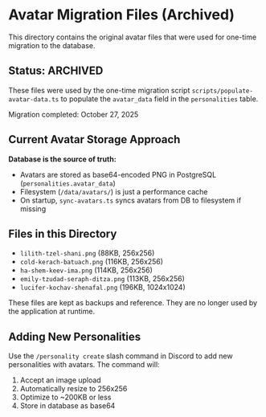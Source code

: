 # Avatar Migration Files (Archived)

This directory contains the original avatar files that were used for one-time migration to the database.

## Status: ARCHIVED

These files were used by the one-time migration script `scripts/populate-avatar-data.ts` to populate the `avatar_data` field in the `personalities` table.

Migration completed: October 27, 2025

## Current Avatar Storage Approach

**Database is the source of truth:**
- Avatars are stored as base64-encoded PNG in PostgreSQL (`personalities.avatar_data`)
- Filesystem (`/data/avatars/`) is just a performance cache
- On startup, `sync-avatars.ts` syncs avatars from DB to filesystem if missing

## Files in this Directory

- `lilith-tzel-shani.png` (88KB, 256x256)
- `cold-kerach-batuach.png` (116KB, 256x256)
- `ha-shem-keev-ima.png` (114KB, 256x256)
- `emily-tzudad-seraph-ditza.png` (113KB, 256x256)
- `lucifer-kochav-shenafal.png` (196KB, 1024x1024)

These files are kept as backups and reference. They are no longer used by the application at runtime.

## Adding New Personalities

Use the `/personality create` slash command in Discord to add new personalities with avatars. The command will:
1. Accept an image upload
2. Automatically resize to 256x256
3. Optimize to ~200KB or less
4. Store in database as base64
